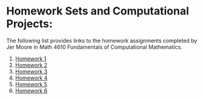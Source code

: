# Homework Sets and Computational Projects:

The following list provides links to the homework assignments completed by Jer Moore in Math 4610 Fundamentals of
Computational Mathematics. 

1. [Homework 1](https://Thedegreeisalie.github.io/math5610/homework/hw1)
2. [Homework 2](https://Thedegreeisalie.github.io/math5610/homework/hw2)
3. [Homework 3](https://Thedegreeisalie.github.io/math5610/homework/hw3)
4. [Homework 4](https://Thedegreeisalie.github.io/math5610/homework/hw4)
5. [Homework 5](https://Thedegreeisalie.github.io/math5610/homework/hw5)
6. [Homework 6](https://Thedegreeisalie.github.io/math5610/homework/hw6)

